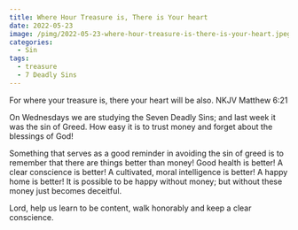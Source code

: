```yaml
---
title: Where Hour Treasure is, There is Your heart
date: 2022-05-23
image: /pimg/2022-05-23-where-hour-treasure-is-there-is-your-heart.jpeg
categories:
  - Sin
tags:
  - treasure
  - 7 Deadly Sins
---
```


For where your treasure is, there your heart will be also. NKJV Matthew 6:21

On Wednesdays we are studying the Seven Deadly Sins; and last week it was the sin of Greed. How easy it is to trust money and forget about the blessings of God!

Something that serves as a good reminder in avoiding the sin of greed is to remember that there are things better than money! Good health is better! A clear conscience is better! A cultivated, moral intelligence is better! A happy home is better! It is possible to be happy without money; but without these money just becomes deceitful.

Lord, help us learn to be content, walk honorably and keep a clear conscience.




